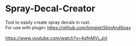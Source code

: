 # Spray-Decal-Creator
Tool to easily create spray decals in rust.<br>
For use with plugin: https://github.com/bmgjet/SkinAndSpay<br><br>
https://www.youtube.com/watch?v=4gfnMVj_JnI
